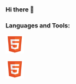 ### Hi there 👋

### Languages and Tools:

[<img src="https://github.com/vscode-icons/vscode-icons/raw/master/icons/file_type_html.svg" width="50"/>](https://github.com/vscode-icons/vscode-icons/raw/master/icons/file_type_html.svg)

<img src="https://github.com/vscode-icons/vscode-icons/raw/master/icons/file_type_html.svg" alt="html" width="50"/>


<!--
**chandez/chandez** is a ✨ _special_ ✨ repository because its `README.md` (this file) appears on your GitHub profile.

Here are some ideas to get you started:

- 🔭 I’m currently working on ...
- 🌱 I’m currently learning ...
- 👯 I’m looking to collaborate on ...
- 🤔 I’m looking for help with ...
- 💬 Ask me about ...
- 📫 How to reach me: ...
- 😄 Pronouns: ...
- ⚡ Fun fact: ...
-->
